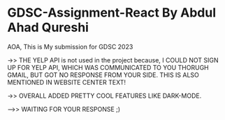 # GDSC-Assignment-React By Abdul Ahad Qureshi

AOA, This is My submission for GDSC 2023

->> THE YELP API is not used in the project because,
I COULD NOT SIGN UP FOR YELP API, WHICH WAS COMMUNICATED TO YOU THORUGH GMAIL, BUT GOT NO RESPONSE FROM YOUR SIDE.
THIS IS ALSO MENTIONED IN WEBSITE CENTER TEXT!

->> OVERALL ADDED PRETTY COOL FEATURES LIKE DARK-MODE.

-->> WAITING FOR YOUR RESPONSE ;)
